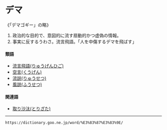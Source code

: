 # デマ

《「デマゴギー」の略》
1. 政治的な目的で、意図的に流す扇動的かつ虚偽の情報。
2. 事実に反するうわさ。流言飛語。「人を中傷するデマを飛ばす」
    

#### 類語

-   [流言飛語(りゅうげんひご)](https://dictionary.goo.ne.jp/word/%E6%B5%81%E8%A8%80%E9%A3%9B%E8%AA%9E/#jn-231928)
-   [空言(くうげん)](https://dictionary.goo.ne.jp/word/%E7%A9%BA%E8%A8%80_%28%E3%81%8F%E3%81%86%E3%81%92%E3%82%93%29/#jn-60376)
-   [流説(りゅうせつ)](https://dictionary.goo.ne.jp/word/%E6%B5%81%E8%AA%AC_%28%E3%82%8A%E3%82%85%E3%81%86%E3%81%9B%E3%81%A4%29/#jn-232043)
-   [風説(ふうせつ)](https://dictionary.goo.ne.jp/word/%E9%A2%A8%E8%AA%AC/#jn-190336)

#### 関連語

-   [取り沙汰(とりざた)](https://dictionary.goo.ne.jp/word/%E5%8F%96%E6%B2%99%E6%B1%B0/#jn-161164)

---
`https://dictionary.goo.ne.jp/word/%E3%83%87%E3%83%9E/`
